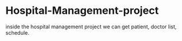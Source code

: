 # Hospital-Management-project
inside the hospital management project we can get patient, doctor list, schedule. 
